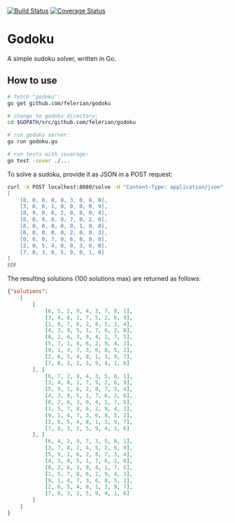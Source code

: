 [![Build Status](https://travis-ci.org/felerian/godoku.svg?branch=master)](https://travis-ci.org/felerian/godoku) [![Coverage Status](https://coveralls.io/repos/github/felerian/godoku/badge.svg?branch=master)](https://coveralls.io/github/felerian/godoku?branch=master)

Godoku
======

A simple sudoku solver, written in Go.

How to use
----------

```sh
# fetch "godoku":
go get github.com/felerian/godoku

# change to godoku directory:
cd $GOPATH/src/github.com/felerian/godoku

# run godoku server:
go run godoku.go

# run tests with coverage:
go test -cover ./...
```

To solve a sudoku, provide it as JSON in a POST request:

```sh
curl -X POST localhost:8080/solve -H "Content-Type: application/json" -d @- <<EOF
[
    [0, 0, 0, 0, 0, 3, 0, 8, 0],
    [3, 0, 8, 1, 0, 0, 0, 0, 9],
    [0, 9, 0, 6, 2, 0, 0, 0, 4],
    [0, 0, 9, 0, 0, 7, 0, 2, 0],
    [8, 0, 0, 0, 0, 0, 1, 0, 0],
    [0, 0, 0, 0, 0, 2, 0, 0, 3],
    [0, 0, 0, 7, 0, 6, 8, 0, 0],
    [2, 0, 5, 4, 8, 0, 3, 0, 0],
    [7, 0, 3, 0, 5, 0, 0, 1, 0]
]
EOF
```

The resulting solutions (100 solutions max) are returned as follows:

```json
{"solutions":
    [
        [
            [6, 5, 2, 9, 4, 3, 7, 8, 1],
            [3, 4, 8, 1, 7, 5, 2, 6, 9],
            [1, 9, 7, 6, 2, 8, 5, 3, 4],
            [4, 3, 9, 5, 1, 7, 6, 2, 8],
            [8, 2, 6, 3, 9, 4, 1, 7, 5],
            [5, 7, 1, 8, 6, 2, 9, 4, 3],
            [9, 1, 4, 7, 3, 6, 8, 5, 2],
            [2, 6, 5, 4, 8, 1, 3, 9, 7],
            [7, 8, 3, 2, 5, 9, 4, 1, 6]
        ], [
            [6, 7, 2, 9, 4, 3, 5, 8, 1],
            [3, 4, 8, 1, 7, 5, 2, 6, 9],
            [5, 9, 1, 6, 2, 8, 7, 3, 4],
            [4, 3, 9, 5, 1, 7, 6, 2, 8],
            [8, 2, 6, 3, 9, 4, 1, 7, 5],
            [1, 5, 7, 8, 6, 2, 9, 4, 3],
            [9, 1, 4, 7, 3, 6, 8, 5, 2],
            [2, 6, 5, 4, 8, 1, 3, 9, 7],
            [7, 8, 3, 2, 5, 9, 4, 1, 6]
        ], [
            [6, 4, 2, 9, 7, 3, 5, 8, 1],
            [3, 7, 8, 1, 4, 5, 2, 6, 9],
            [5, 9, 1, 6, 2, 8, 7, 3, 4],
            [4, 3, 9, 5, 1, 7, 6, 2, 8],
            [8, 2, 6, 3, 9, 4, 1, 7, 5],
            [1, 5, 7, 8, 6, 2, 9, 4, 3],
            [9, 1, 4, 7, 3, 6, 8, 5, 2],
            [2, 6, 5, 4, 8, 1, 3, 9, 7],
            [7, 8, 3, 2, 5, 9, 4, 1, 6]
        ]
    ]
}
```
